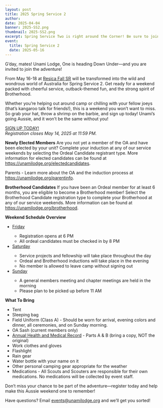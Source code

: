 ```yaml
---
layout: post
title: 2025 Spring Service 2
author:
date: 2025-04-04
banner: 2025-SS2.png 
thumbnail: 2025-SS2.png 
excerpt: Spring Service Two is right around the Corner! Be sure to join us for...
event:
  title: Spring Service 2
  date: 2025-05-16
---
```


G’day, mates! Unami Lodge, One is heading Down Under—and you are invited to join the adventure!

From May 16-18 at <a href="https://maps.app.goo.gl/AEr33ap7neDg9mou7">Resica Fall SR</a> will be transformed into the wild and wondrous world of Australia for Spring Service 2. Get ready for a weekend packed with cheerful service, outback-themed fun, and the strong spirit of Brotherhood.

Whether you’re helping out around camp or chilling with your fellow joeys (that’s kangaroo talk for friends!), this is a weekend you won’t want to miss. So grab your hat, throw a shrimp on the barbie, and sign up today! Unami’s going Aussie, and it won’t be the same without you!


<div class="text-center">
  <a href="https://scoutingevent.com/525-94122" class="btn btn-primary">SIGN UP TODAY!</a>
    <br><i>Registration closes May 14, 2025 at 11:59 PM.</i>
</div> 


**Newly Elected Members**
Are you not yet a member of the OA and have been elected by your unit? Complete your induction at any of our service weekends by selecting the Ordeal Candidate registrant type. More information for elected candidates can be found at <a href="https://unamilodge.org/electedcandidates">https://unamilodge.org/electedcandidates</a>. 

Parents - Learn more about the OA and the induction process at <a href="https://unamilodge.org/parentinfo">https://unamilodge.org/parentinfo</a>. 
 
**Brotherhood Candidates**
If you have been an Ordeal member for at least 6 months, you are eligible to become a Brotherhood member! Select the Brotherhood Candidate registration type to complete your Brotherhood at any of our service weekends. More information can be found at <a href="https://unamilodge.org/brotherhood">https://unamilodge.org/brotherhood</a>.

**Weekend Schedule Overview**
<ul>
  <li><u>Friday</u></li>
  <ul>
    <li>Registration opens at 6 PM</li>
    <li>All ordeal candidates must be checked in by 8 PM</li>
  </ul>

  <li><u>Saturday</u></li>
  <ul>
    <li>Service projects and fellowship will take place throughout the day</li>
    <li>Ordeal and Brotherhood inductions will take place in the evening</li>
    <li>No member is allowed to leave camp without signing out</li>
  </ul>

  <li><u>Sunday</u></li>
  <ul>
    <li>A general members meeting and chapter meetings are held in the morning</li>
    <li>Please plan to be picked up before 11 AM</li>
  </ul>
</ul>

**What To Bring**
<ul>
  <li>Tent</li>
  <li>Sleeping bag</li>
  <li>Field Uniform (Class A) - Should be worn for arrival, evening colors and dinner, all ceremonies, and on Sunday morning.</li>
  <li>OA Sash (current members only)</li>
  <li><a href="https://filestore.scouting.org/filestore/HealthSafety/pdf/680-001_AB.pdf">Annual Health and Medical Record</a> - Parts A & B (bring a copy, NOT the original)</li>
  <li>Work clothes and gloves</li>
  <li>Flashlight</li>
  <li>Rain gear</li>
  <li>Water bottle with your name on it</li>
  <li>Other personal camping gear appropriate for the weather</li>
  <li>Medications - All Scouts and Scouters are responsible for their own medications. No medications will be collected by event staff.</li>
</ul>

Don’t miss your chance to be part of the adventure—register today and help make this Aussie weekend one to remember!

Have questions? Email events@unamilodge.org and we’ll get you sorted!
